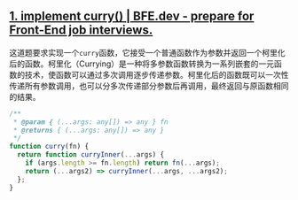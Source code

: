 ## [1. implement curry() | BFE.dev - prepare for Front-End job interviews.](https://bigfrontend.dev/problem/implement-curry)

<audio src="..\..\mp3\这道题要求实现一个`curry.mp3"></audio>

这道题要求实现一个`curry`函数，它接受一个普通函数作为参数并返回一个柯里化后的函数。柯里化（Currying）是一种将多参数函数转换为一系列嵌套的一元函数的技术，使函数可以通过多次调用逐步传递参数。柯里化后的函数既可以一次性传递所有参数调用，也可以分多次传递部分参数后再调用，最终返回与原函数相同的结果。

<audio src="..\..\mp3\解题方案通过递归实现了柯里化。.mp3"></audio>

```js
/**
 * @param { (...args: any[]) => any } fn
 * @returns { (...args: any[]) => any }
 */
function curry(fn) {
  return function curryInner(...args) {
    if (args.length >= fn.length) return fn(...args);
    return (...args2) => curryInner(...args, ...args2);
  };
}
```